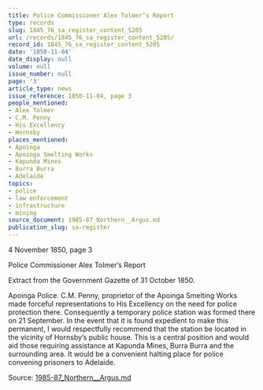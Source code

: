 ```yaml
---
title: Police Commissioner Alex Tolmer’s Report
type: records
slug: 1845_76_sa_register_content_5205
url: /records/1845_76_sa_register_content_5205/
record_id: 1845_76_sa_register_content_5205
date: '1850-11-04'
date_display: null
volume: null
issue_number: null
page: '3'
article_type: news
issue_reference: 1850-11-04, page 3
people_mentioned:
- Alex Tolmer
- C.M. Penny
- His Excellency
- Hornsby
places_mentioned:
- Apoinga
- Apoinga Smelting Works
- Kapunda Mines
- Burra Burra
- Adelaide
topics:
- police
- law enforcement
- infrastructure
- mining
source_document: 1985-87_Northern__Argus.md
publication_slug: sa-register
---
```


4 November 1850, page 3

Police Commissioner Alex Tolmer’s Report

Extract from the Government Gazette of 31 October 1850.

Apoinga Police.  C.M. Penny, proprietor of the Apoinga Smelting Works made forceful representations to His Excellency on the need for police protection there.  Consequently a temporary police station was formed there on 21 September.  In the event that it is found expedient to make this permanent, I would respectfully recommend that the station be located in the vicinity of Hornsby’s public house.  This is a central position and would aid those requiring assistance at Kapunda Mines, Burra Burra and the surrounding area.  It would be a convenient halting place for police convening prisoners to Adelaide.


Source: [1985-87_Northern__Argus.md](/downloads/markdown/1985-87_Northern__Argus.md)
